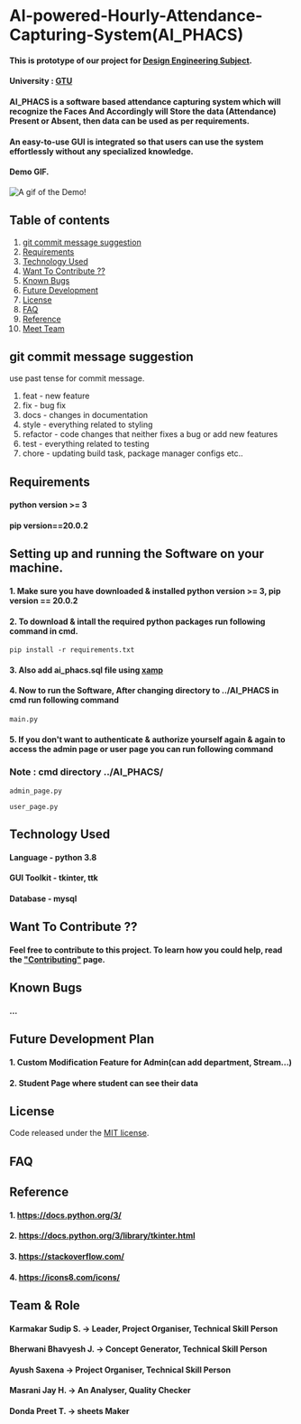 # AI-powered-Hourly-Attendance-Capturing-System(AI_PHACS)
#### This is prototype of our project for [Design Engineering Subject](http://www.de.gtu.ac.in/Account/AboutUS).
#### University : [GTU](https://www.gtu.ac.in/) 

#### AI_PHACS is a software based attendance capturing system which will recognize the Faces And Accordingly will Store the data (Attendance) Present or Absent, then data can be used as per requirements.
#### An easy-to-use GUI is integrated so that users can use the system effortlessly without any specialized knowledge.

#### Demo GIF.

<img src="https://media.giphy.com/media/eMOPYIgYYorY66ypCm/giphy.gif" alt="A gif of the Demo!" align="center">

## Table of contents
1. [git commit message suggestion](#git-commit-message-suggestion)
1. [Requirements](#requirements)
2. [Technology Used](#technology-used)
3. [Want To Contribute ??](#want-to-contribute)
4. [Known Bugs](#known-bugs)
5. [Future Development](#future-development-plan)
6. [License](#license)
7. [FAQ](#faq)
8. [Reference](#reference)
9. [Meet Team](#team--role)

## **git commit message suggestion**
use past tense for commit message.
1. feat     - new feature
2. fix      - bug fix
3. docs     - changes in documentation
4. style    - everything related to styling
5. refactor - code changes that neither fixes a bug or add new features
6. test     - everything related to testing
7. chore    - updating build task, package manager configs etc..

## **Requirements**
#### python version >= 3
#### pip version==20.0.2    

## **Setting up and running the Software on your machine.**
#### 1. Make sure you have downloaded & installed python version >= 3, pip version == 20.0.2

#### 2. To download & intall the required python packages run following command in cmd.
 ```
pip install -r requirements.txt
```
#### 3. Also add ai_phacs.sql file using [xamp](https://www.apachefriends.org/download.html)
#### 4. Now to run the Software, After changing directory to ../AI_PHACS in cmd run following command
```
main.py
```
#### 5. If you don't want to authenticate & authorize yourself again & again to access the admin page or user page you can run following command
### Note : cmd directory ../AI_PHACS/
```
admin_page.py
```
```
user_page.py
```
 



## **Technology Used**

#### Language - python 3.8
#### GUI Toolkit - tkinter, ttk
#### Database - mysql


## **Want To Contribute ??**
#### Feel free to contribute to this project. To learn how you could help, read the ["Contributing"](/contributing.md) page.


## **Known Bugs**

#### ...


## **Future Development Plan**
#### 1. Custom Modification Feature for Admin(can add department, Stream...)
#### 2. Student Page where student can see their data

## **License**
Code released under the [MIT license](LICENSE).
## **FAQ**

## **Reference**

#### 1. https://docs.python.org/3/
#### 2. https://docs.python.org/3/library/tkinter.html
#### 3. https://stackoverflow.com/
#### 4. https://icons8.com/icons/


## **Team & Role**

#### Karmakar Sudip S. -> Leader, Project Organiser, Technical Skill Person   
#### Bherwani Bhavyesh J. -> Concept Generator, Technical Skill Person
#### Ayush Saxena ->  Project Organiser, Technical Skill Person
#### Masrani Jay H. -> An Analyser, Quality Checker 
#### Donda Preet T. -> sheets Maker
